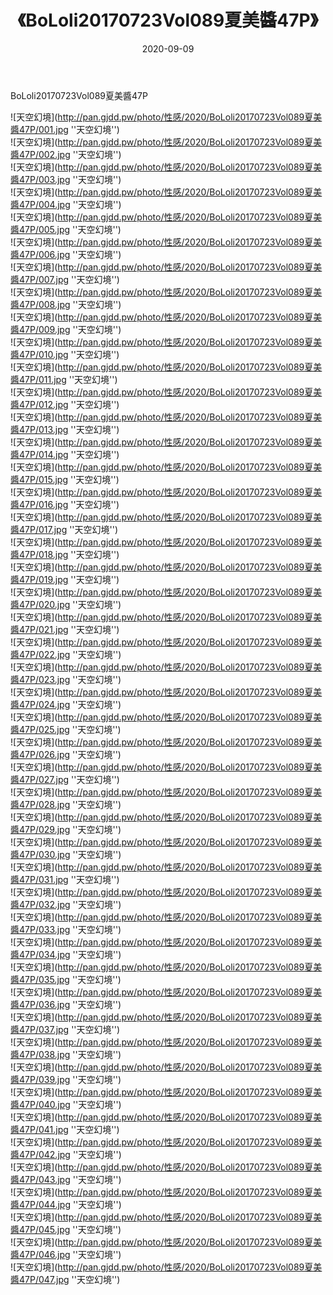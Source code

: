 ﻿---
layout: post
title:  《BoLoli20170723Vol089夏美醬47P》
date:   2020-09-09
img: http://pan.gjdd.pw/photo/性感/2020/BoLoli20170723Vol089夏美醬47P/000.jpg
categories: [美女, 性感, 泳衣]
---

BoLoli20170723Vol089夏美醬47P



![天空幻境](http://pan.gjdd.pw/photo/性感/2020/BoLoli20170723Vol089夏美醬47P/001.jpg ''天空幻境'') <br>
![天空幻境](http://pan.gjdd.pw/photo/性感/2020/BoLoli20170723Vol089夏美醬47P/002.jpg ''天空幻境'') <br>
![天空幻境](http://pan.gjdd.pw/photo/性感/2020/BoLoli20170723Vol089夏美醬47P/003.jpg ''天空幻境'') <br>
![天空幻境](http://pan.gjdd.pw/photo/性感/2020/BoLoli20170723Vol089夏美醬47P/004.jpg ''天空幻境'') <br>
![天空幻境](http://pan.gjdd.pw/photo/性感/2020/BoLoli20170723Vol089夏美醬47P/005.jpg ''天空幻境'') <br>
![天空幻境](http://pan.gjdd.pw/photo/性感/2020/BoLoli20170723Vol089夏美醬47P/006.jpg ''天空幻境'') <br>
![天空幻境](http://pan.gjdd.pw/photo/性感/2020/BoLoli20170723Vol089夏美醬47P/007.jpg ''天空幻境'') <br>
![天空幻境](http://pan.gjdd.pw/photo/性感/2020/BoLoli20170723Vol089夏美醬47P/008.jpg ''天空幻境'') <br>
![天空幻境](http://pan.gjdd.pw/photo/性感/2020/BoLoli20170723Vol089夏美醬47P/009.jpg ''天空幻境'') <br>
![天空幻境](http://pan.gjdd.pw/photo/性感/2020/BoLoli20170723Vol089夏美醬47P/010.jpg ''天空幻境'') <br>
![天空幻境](http://pan.gjdd.pw/photo/性感/2020/BoLoli20170723Vol089夏美醬47P/011.jpg ''天空幻境'') <br>
![天空幻境](http://pan.gjdd.pw/photo/性感/2020/BoLoli20170723Vol089夏美醬47P/012.jpg ''天空幻境'') <br>
![天空幻境](http://pan.gjdd.pw/photo/性感/2020/BoLoli20170723Vol089夏美醬47P/013.jpg ''天空幻境'') <br>
![天空幻境](http://pan.gjdd.pw/photo/性感/2020/BoLoli20170723Vol089夏美醬47P/014.jpg ''天空幻境'') <br>
![天空幻境](http://pan.gjdd.pw/photo/性感/2020/BoLoli20170723Vol089夏美醬47P/015.jpg ''天空幻境'') <br>
![天空幻境](http://pan.gjdd.pw/photo/性感/2020/BoLoli20170723Vol089夏美醬47P/016.jpg ''天空幻境'') <br>
![天空幻境](http://pan.gjdd.pw/photo/性感/2020/BoLoli20170723Vol089夏美醬47P/017.jpg ''天空幻境'') <br>
![天空幻境](http://pan.gjdd.pw/photo/性感/2020/BoLoli20170723Vol089夏美醬47P/018.jpg ''天空幻境'') <br>
![天空幻境](http://pan.gjdd.pw/photo/性感/2020/BoLoli20170723Vol089夏美醬47P/019.jpg ''天空幻境'') <br>
![天空幻境](http://pan.gjdd.pw/photo/性感/2020/BoLoli20170723Vol089夏美醬47P/020.jpg ''天空幻境'') <br>
![天空幻境](http://pan.gjdd.pw/photo/性感/2020/BoLoli20170723Vol089夏美醬47P/021.jpg ''天空幻境'') <br>
![天空幻境](http://pan.gjdd.pw/photo/性感/2020/BoLoli20170723Vol089夏美醬47P/022.jpg ''天空幻境'') <br>
![天空幻境](http://pan.gjdd.pw/photo/性感/2020/BoLoli20170723Vol089夏美醬47P/023.jpg ''天空幻境'') <br>
![天空幻境](http://pan.gjdd.pw/photo/性感/2020/BoLoli20170723Vol089夏美醬47P/024.jpg ''天空幻境'') <br>
![天空幻境](http://pan.gjdd.pw/photo/性感/2020/BoLoli20170723Vol089夏美醬47P/025.jpg ''天空幻境'') <br>
![天空幻境](http://pan.gjdd.pw/photo/性感/2020/BoLoli20170723Vol089夏美醬47P/026.jpg ''天空幻境'') <br>
![天空幻境](http://pan.gjdd.pw/photo/性感/2020/BoLoli20170723Vol089夏美醬47P/027.jpg ''天空幻境'') <br>
![天空幻境](http://pan.gjdd.pw/photo/性感/2020/BoLoli20170723Vol089夏美醬47P/028.jpg ''天空幻境'') <br>
![天空幻境](http://pan.gjdd.pw/photo/性感/2020/BoLoli20170723Vol089夏美醬47P/029.jpg ''天空幻境'') <br>
![天空幻境](http://pan.gjdd.pw/photo/性感/2020/BoLoli20170723Vol089夏美醬47P/030.jpg ''天空幻境'') <br>
![天空幻境](http://pan.gjdd.pw/photo/性感/2020/BoLoli20170723Vol089夏美醬47P/031.jpg ''天空幻境'') <br>
![天空幻境](http://pan.gjdd.pw/photo/性感/2020/BoLoli20170723Vol089夏美醬47P/032.jpg ''天空幻境'') <br>
![天空幻境](http://pan.gjdd.pw/photo/性感/2020/BoLoli20170723Vol089夏美醬47P/033.jpg ''天空幻境'') <br>
![天空幻境](http://pan.gjdd.pw/photo/性感/2020/BoLoli20170723Vol089夏美醬47P/034.jpg ''天空幻境'') <br>
![天空幻境](http://pan.gjdd.pw/photo/性感/2020/BoLoli20170723Vol089夏美醬47P/035.jpg ''天空幻境'') <br>
![天空幻境](http://pan.gjdd.pw/photo/性感/2020/BoLoli20170723Vol089夏美醬47P/036.jpg ''天空幻境'') <br>
![天空幻境](http://pan.gjdd.pw/photo/性感/2020/BoLoli20170723Vol089夏美醬47P/037.jpg ''天空幻境'') <br>
![天空幻境](http://pan.gjdd.pw/photo/性感/2020/BoLoli20170723Vol089夏美醬47P/038.jpg ''天空幻境'') <br>
![天空幻境](http://pan.gjdd.pw/photo/性感/2020/BoLoli20170723Vol089夏美醬47P/039.jpg ''天空幻境'') <br>
![天空幻境](http://pan.gjdd.pw/photo/性感/2020/BoLoli20170723Vol089夏美醬47P/040.jpg ''天空幻境'') <br>
![天空幻境](http://pan.gjdd.pw/photo/性感/2020/BoLoli20170723Vol089夏美醬47P/041.jpg ''天空幻境'') <br>
![天空幻境](http://pan.gjdd.pw/photo/性感/2020/BoLoli20170723Vol089夏美醬47P/042.jpg ''天空幻境'') <br>
![天空幻境](http://pan.gjdd.pw/photo/性感/2020/BoLoli20170723Vol089夏美醬47P/043.jpg ''天空幻境'') <br>
![天空幻境](http://pan.gjdd.pw/photo/性感/2020/BoLoli20170723Vol089夏美醬47P/044.jpg ''天空幻境'') <br>
![天空幻境](http://pan.gjdd.pw/photo/性感/2020/BoLoli20170723Vol089夏美醬47P/045.jpg ''天空幻境'') <br>
![天空幻境](http://pan.gjdd.pw/photo/性感/2020/BoLoli20170723Vol089夏美醬47P/046.jpg ''天空幻境'') <br>
![天空幻境](http://pan.gjdd.pw/photo/性感/2020/BoLoli20170723Vol089夏美醬47P/047.jpg ''天空幻境'') <br>